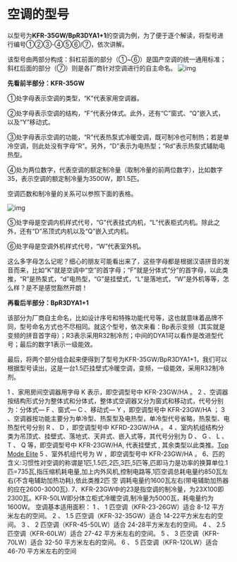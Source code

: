 # 空调的型号

 以型号为**KFR-35GW/BpR3DYA1+1**的空调为例，为了便于逐个解读，将型号进行编号①②③-④⑤⑥/⑦，依次讲解。 

 该型号由两部分构成：斜杠前面的部分（①~⑥）是国产空调的统一通用标准；斜杠后面的部分（⑦）则是各厂商针对空调进行的自主命名。
 ![img](https://github.com/shancumt/common_sense/blob/master/air_conditioner/pictures1/1.jpg?raw=true)

 **先看前半部分：KFR-35GW**

①处字母表示空调的类型，“K”代表家用空调器。

②处字母表示空调的结构，“F”代表分体式。此外，还有“C”窗式、“Q”嵌入式，以及“Y”移动式。

③处字母表示空调的功能，“R”代表热泵式冷暖空调，既可制冷也可制热；若是单冷空调，则此处没有字母“R”。另外，“D”表示为电热型；“Rd”表示热泵式辅助电热型。

④处为两位数字，代表空调的额定制冷量（取制冷量的前两位数字），比如数字35，表示空调的额定制冷量为3500W，即1.5匹。

空调匹数和制冷量的关系可以参照下面的表格。

 ![img](https://github.com/shancumt/common_sense/blob/master/air_conditioner/pictures1/2.jpg?) 

⑤处字母是空调内机样式代号，“G”代表挂式内机，“L”代表柜式内机。除此之外，还有“D”吊顶式内机以及“Q”嵌入式内机。

⑥处字母是空调外机样式代号，“W”代表室外机。

这么多字母怎么记呢？细心的朋友可能看出来了，这些字母都是根据汉语拼音的发音而来，比如“K”就是空调中“空”的首字母；“F”就是分体式“分”的首字母，以此类推，“R”是热泵式，“d”电热型，“G”是挂壁式，“L”是落地式，“W”是外机等等，怎么样？是不是感觉豁然开朗！

**再看后半部分：BpR3DYA1+1**

该部分为厂商自主命名，比如设计序号和特殊功能代号等，这也就意味着品牌不同，型号命名方式也不尽相同。就这个型号，依次来看：Bp表示变频（其实就是变频的拼音首字母）；R3表示采用R32制冷剂；中间的DYA1可以看作是改进型代号；最后的数字1表示一级能效。

最后，将两个部分组合起来便得到了型号为KFR-35GW/BpR3DYA1+1，我们可以根据型号读出，这是一台1.5匹挂壁式冷暖空调，变频，一级能效，采用R32制冷剂。







1 、家用房间空调器用字母 K 表示，即空调型号中 KFR-23GW/HA 。 
2 、空调器按结构形式分为整体式和分体式，整体式空调器又分为窗式和移动式，代号分别为：分体式— F 、窗式— C 、移动式— Y ，即空调型号中 KFR-23GW/HA ；
3 、空调器按功能主要分为单冷型、热泵型及电热型，单冷型代号省略，热泵型、电热型代号分别 R 、 D ，即空调型号中 KFRD-23GW/HA 。 
4 、室内机组结构分类为吊顶式、挂壁式、落地式、天井式、嵌入式等，其代号分别为 D 、 G 、 L 、 T 、 Q 等，即空调型号中 KFR-23GW/HA, 代表挂壁式 , 其余类型以此类推。[Top Mode Elite](https://link.zhihu.com/?target=http%3A//www.glwx.info)
5 、室外机组代号为 W ，即空调型号中 KFR-23GW/HA 。 
6、匹的含义:习惯性对空调的称谓是1匹,1.5匹,2匹,3匹,5匹等,匹即马力是功率的换算单位.1匹=735瓦,指压缩机耗电量,加上内外风机,控制电路等,1匹空调总耗电量约850瓦左右(不含电辅助加热功耗),依此类推2匹 空 调耗电量约1600瓦左右(带电辅助加热器的应在2600-3000瓦). 
7、KFR-23GW中的23是指空调的制冷量，为23X100即2300瓦。KFR-50LW即分体立柜式冷暖空调,制冷量为5000瓦，耗电量约为1600W。
空调基本适用面积： 
1 、 1 匹空调（KFR-23-26GW）适合 8-12 平方米左右的空间。 
2 、 1.5 匹空调（KFR-32-35GW）适合 14-22平方米左右的空间。 
3 、 2 匹空调（KFR-45-50LW）适合 24-28平方米左右的空间。 
4 、 2.5 匹空调（KFR-60LW）适合 27-42 平方米左右的空间。 
5 、 3 匹空调（KFR-70LW）适合 32-50 平方米左右的空间。 
6 、 5 匹空调（KFR-120LW）适合 46-70 平方米左右的空间
